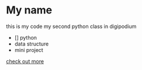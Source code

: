 # My name
this is my code 
my second python class in digipodium


- [] python 
- data structure
- mini project 

[check out more](https://digipodium.com)